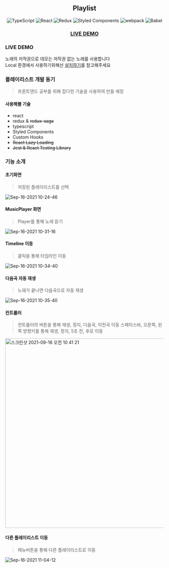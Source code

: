 <div align="center">

  ## Playlist
  ![TypeScript](https://img.shields.io/badge/-TYPESCRIPT-3882D3?style=for-the-badge&logo=typescript&logoColor=ffffff)
  ![React](https://img.shields.io/badge/-React-61DAFB?style=for-the-badge&logo=react&logoColor=ffffff)
  ![Redux](https://img.shields.io/badge/-Redux-6B3AAF?style=for-the-badge&logo=redux&logoColor=ffffff)
  ![Styled Components](https://img.shields.io/badge/styled--components-DB7093?style=for-the-badge&logo=styled-components&logoColor=white)
  ![webpack](https://img.shields.io/badge/-webpack-7B7B7B?style=for-the-badge&logo=webpack)
  ![Babel](https://img.shields.io/badge/-Babel-E4C000?style=for-the-badge&logo=babel&logoColor=ffffff)

### [LIVE DEMO](https://choi-jinwoo-playlist.netlify.app)
  
</div>

### LIVE DEMO
노래의 저작권으로 데모는 저작권 없는 노래를 사용합니다  
Local 환경에서 사용하기위해선 [설치하기](https://github.com/Choi-Jinwoo/playlist/wiki/%EC%84%A4%EC%B9%98%ED%95%98%EA%B8%B0)를 참고해주세요

### 플레이리스트 개발 동기

> 프론트엔드 공부를 위해 잡다한 기술을 사용하여 만들 예정

#### 사용해볼 기술
- react
- redux & ~~redux-saga~~
- typescript
- Styled Components
- Custom Hooks
- ~~React Lazy Loading~~
- ~~Jest & React Testing Library~~

### 기능 소개

#### 초기화면 
> 저장된 플레이리스트를 선택

![Sep-16-2021 10-24-46](https://user-images.githubusercontent.com/49791336/133534434-bb46e122-212c-4e4b-bde3-f9e7ffac5372.gif)

#### MusicPlayer 화면
> Player를 통해 노래 듣기

![Sep-16-2021 10-31-16](https://user-images.githubusercontent.com/49791336/133534901-f47ee3de-54b9-4066-9020-5d3b09067180.gif)

#### Timeline 이동
> 클릭을 통해 타임라인 이동

![Sep-16-2021 10-34-40](https://user-images.githubusercontent.com/49791336/133535159-c0078084-b7ba-431a-9260-4b2311c793dc.gif)

#### 다음곡 자동 재생
> 노래가 끝나면 다음곡으로 자동 재생

![Sep-16-2021 10-35-40](https://user-images.githubusercontent.com/49791336/133535547-5a8f5486-6dcb-4cb6-b0aa-0887b97fc52f.gif)

#### 컨트롤러
> 컨트롤러의 버튼을 통해 재생, 정지, 다음곡, 이전곡 이동
> 스페이스바, 오른쪽, 왼쪽 방향키를 통해 재생, 정지, 5초 전, 후로 이동

<img width="600" alt="스크린샷 2021-09-16 오전 10 41 21" src="https://user-images.githubusercontent.com/49791336/133535605-1e2e79d8-52ed-47bc-8a76-f1493813d691.png">

#### 다른 플레이리스트 이동
> 메뉴버튼을 통해 다른 플레이리스트로 이동

![Sep-16-2021 11-04-12](https://user-images.githubusercontent.com/49791336/133537403-086a4104-ccc3-4944-ae4d-faf0228f2471.gif)

